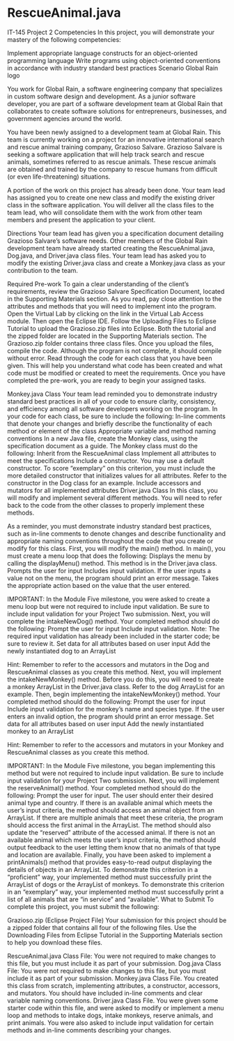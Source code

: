 # RescueAnimal.java
IT-145 Project 2
Competencies
In this project, you will demonstrate your mastery of the following competencies:

Implement appropriate language constructs for an object-oriented programming language
Write programs using object-oriented conventions in accordance with industry standard best practices
Scenario
Global Rain logo

You work for Global Rain, a software engineering company that specializes in custom software design and development. As a junior software developer, you are part of a software development team at Global Rain that collaborates to create software solutions for entrepreneurs, businesses, and government agencies around the world.

You have been newly assigned to a development team at Global Rain. This team is currently working on a project for an innovative international search and rescue animal training company, Grazioso Salvare. Grazioso Salvare is seeking a software application that will help track search and rescue animals, sometimes referred to as rescue animals. These rescue animals are obtained and trained by the company to rescue humans from difficult (or even life-threatening) situations.

A portion of the work on this project has already been done. Your team lead has assigned you to create one new class and modify the existing driver class in the software application. You will deliver all the class files to the team lead, who will consolidate them with the work from other team members and present the application to your client.



Directions
Your team lead has given you a specification document detailing Grazioso Salvare’s software needs. Other members of the Global Rain development team have already started creating the RescueAnimal.java, Dog.java, and Driver.java class files. Your team lead has asked you to modify the existing Driver.java class and create a Monkey.java class as your contribution to the team.

Required Pre-work
To gain a clear understanding of the client’s requirements, review the Grazioso Salvare Specification Document, located in the Supporting Materials section. As you read, pay close attention to the attributes and methods that you will need to implement into the program.
Open the Virtual Lab by clicking on the link in the Virtual Lab Access module. Then open the Eclipse IDE. Follow the Uploading Files to Eclipse Tutorial to upload the Grazioso.zip files into Eclipse. Both the tutorial and the zipped folder are located in the Supporting Materials section. The Grazioso.zip folder contains three class files. Once you upload the files, compile the code. Although the program is not complete, it should compile without error.
Read through the code for each class that you have been given. This will help you understand what code has been created and what code must be modified or created to meet the requirements.
Once you have completed the pre-work, you are ready to begin your assigned tasks.

Monkey.java Class
Your team lead reminded you to demonstrate industry standard best practices in all of your code to ensure clarity, consistency, and efficiency among all software developers working on the program. In your code for each class, be sure to include the following:
In-line comments that denote your changes and briefly describe the functionality of each method or element of the class
Appropriate variable and method naming conventions
In a new Java file, create the Monkey class, using the specification document as a guide. The Monkey class must do the following:
Inherit from the RescueAnimal class
Implement all attributes to meet the specifications
Include a constructor. You may use a default constructor. To score “exemplary” on this criterion, you must include the more detailed constructor that initializes values for all attributes. Refer to the constructor in the Dog class for an example.
Include accessors and mutators for all implemented attributes
Driver.java Class
In this class, you will modify and implement several different methods. You will need to refer back to the code from the other classes to properly implement these methods.

As a reminder, you must demonstrate industry standard best practices, such as in-line comments to denote changes and describe functionality and appropriate naming conventions throughout the code that you create or modify for this class.
First, you will modify the main() method. In main(), you must create a menu loop that does the following:
Displays the menu by calling the displayMenu() method. This method is in the Driver.java class.
Prompts the user for input
Includes input validation. If the user inputs a value not on the menu, the program should print an error message.
Takes the appropriate action based on the value that the user entered.

IMPORTANT: In the Module Five milestone, you were asked to create a menu loop but were not required to include input validation. Be sure to include input validation for your Project Two submission.
Next, you will complete the intakeNewDog() method. Your completed method should do the following:
Prompt the user for input
Include input validation. Note: The required input validation has already been included in the starter code; be sure to review it.
Set data for all attributes based on user input
Add the newly instantiated dog to an ArrayList

Hint: Remember to refer to the accessors and mutators in the Dog and RescueAnimal classes as you create this method.
Next, you will implement the intakeNewMonkey() method. Before you do this, you will need to create a monkey ArrayList in the Driver.java class. Refer to the dog ArrayList for an example. Then, begin implementing the intakeNewMonkey() method. Your completed method should do the following:
Prompt the user for input
Include input validation for the monkey’s name and species type. If the user enters an invalid option, the program should print an error message.
Set data for all attributes based on user input
Add the newly instantiated monkey to an ArrayList

Hint: Remember to refer to the accessors and mutators in your Monkey and RescueAnimal classes as you create this method.

IMPORTANT: In the Module Five milestone, you began implementing this method but were not required to include input validation. Be sure to include input validation for your Project Two submission.
Next, you will implement the reserveAnimal() method. Your completed method should do the following:
Prompt the user for input. The user should enter their desired animal type and country.
If there is an available animal which meets the user’s input criteria, the method should access an animal object from an ArrayList. If there are multiple animals that meet these criteria, the program should access the first animal in the ArrayList. The method should also update the “reserved” attribute of the accessed animal.
If there is not an available animal which meets the user’s input criteria, the method should output feedback to the user letting them know that no animals of that type and location are available.
Finally, you have been asked to implement a printAnimals() method that provides easy-to-read output displaying the details of objects in an ArrayList.
To demonstrate this criterion in a “proficient” way, your implemented method must successfully print the ArrayList of dogs or the ArrayList of monkeys.
To demonstrate this criterion in an “exemplary” way, your implemented method must successfully print a list of all animals that are “in service” and “available”.
What to Submit
To complete this project, you must submit the following:

Grazioso.zip (Eclipse Project File)
Your submission for this project should be a zipped folder that contains all four of the following files. Use the Downloading Files from Eclipse Tutorial in the Supporting Materials section to help you download these files.

RescueAnimal.java Class File: You were not required to make changes to this file, but you must include it as part of your submission.
Dog.java Class File: You were not required to make changes to this file, but you must include it as part of your submission.
Monkey.java Class File. You created this class from scratch, implementing attributes, a constructor, accessors, and mutators. You should have included in-line comments and clear variable naming conventions.
Driver.java Class File. You were given some starter code within this file, and were asked to modify or implement a menu loop and methods to intake dogs, intake monkeys, reserve animals, and print animals. You were also asked to include input validation for certain methods and in-line comments describing your changes.


